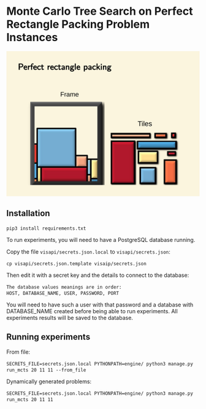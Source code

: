 # Monte Carlo Tree Search on Perfect Rectangle Packing Problem Instances

![GitHub Logo](/images/perfect_rectangle_packing.png)

## Installation
```
pip3 install requirements.txt
```

To run experiments, you will need to have a PostgreSQL database running.

Copy the file `visapi/secrets.json.local` to `visapi/secrets.json`:

```
cp visapi/secrets.json.template visaip/secrets.json
```

Then edit it with a secret key and the details to connect to the database:
```
The database values meanings are in order:
HOST, DATABASE_NAME, USER, PASSWORD, PORT
```

You will need to have such a user with that password and a database with DATABASE_NAME created before being able to run experiments.
All experiments results will be saved to the database.

## Running experiments

From file:
```
SECRETS_FILE=secrets.json.local PYTHONPATH=engine/ python3 manage.py run_mcts 20 11 11 --from_file
```

Dynamically generated problems:
```
SECRETS_FILE=secrets.json.local PYTHONPATH=engine/ python3 manage.py run_mcts 20 11 11
```
